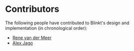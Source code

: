 # Contributors

The following people have contributed to Blinkt's design and implementation (in chronological order):

  * [Rene van der Meer](https://github.com/golemparts)
  * [Alex Jago](https://github.com/alexjago)
